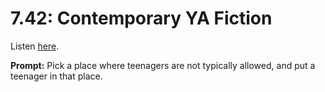 # 7.42: Contemporary YA Fiction 

Listen [here](http://www.writingexcuses.com/2012/10/14/writing-excuses-7-42-contemporary-ya-fiction/). 

**Prompt:** Pick a place where teenagers are not typically allowed, and put a teenager in that place.